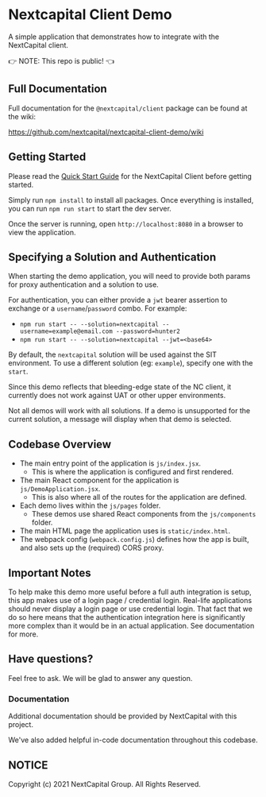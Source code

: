 # Nextcapital Client Demo

A simple application that demonstrates how to integrate with the NextCapital client.

👉 NOTE: This repo is public! 👈

## Full Documentation

Full documentation for the `@nextcapital/client` package can be found at the wiki:

https://github.com/nextcapital/nextcapital-client-demo/wiki

## Getting Started

Please read the [Quick Start Guide](https://github.com/NextCapital/nextcapital-client-demo/wiki/Quick-Start-Guide) for the NextCapital Client before getting started.

Simply run `npm install` to install all packages. Once everything is installed, you can run
`npm run start` to start the dev server.

Once the server is running, open `http://localhost:8080` in a browser to view the application.

## Specifying a Solution and Authentication
When starting the demo application, you will need to provide both params for proxy authentication and a solution to use.

For authentication, you can either provide a `jwt` bearer assertion to exchange or a `username`/`password` combo. For example:

- `npm run start -- --solution=nextcapital --username=example@email.com --password=hunter2`
- `npm run start -- --solution=nextcapital --jwt=<base64>`

By default, the `nextcapital` solution will be used against the SIT environment. To use a different solution (eg: `example`), specify one with the `start`.

Since this demo reflects that bleeding-edge state of the NC client, it currently does not work against UAT or other upper environments.

Not all demos will work with all solutions. If a demo is unsupported for the current solution, a message will display when that demo is selected.

## Codebase Overview

- The main entry point of the application is `js/index.jsx`.
  - This is where the application is configured and first rendered.
- The main React component for the application is `js/DemoApplication.jsx`.
  - This is also where all of the routes for the application are defined.
- Each demo lives within the `js/pages` folder.
  - These demos use shared React components from the `js/components` folder.
- The main HTML page the application uses is `static/index.html`.
- The webpack config (`webpack.config.js`) defines how the app is built, and also sets up the (required) CORS proxy.

## Important Notes

To help make this demo more useful before a full auth integration is setup, this app makes use of
a login page / credential login. Real-life applications should never display a login page or use
credential login. That fact that we do so here means that the authentication integration here is
significantly more complex than it would be in an actual application. See documentation for more.

## Have questions?

Feel free to ask. We will be glad to answer any question.

### Documentation

Additional documentation should be provided by NextCapital with this project.

We've also added helpful in-code documentation throughout this codebase.

## NOTICE

Copyright (c) 2021 NextCapital Group. All Rights Reserved.
